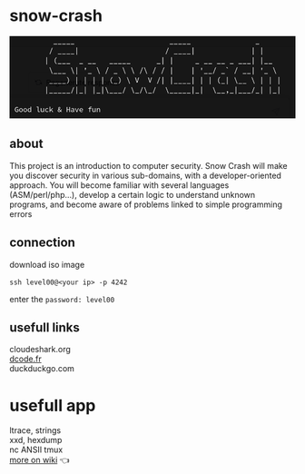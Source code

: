 # snow-crash
![snow-crash](./files/snow-crash.png)
## about
This project is an introduction to computer security. Snow Crash will make you discover security in various sub-domains, with a developer-oriented approach. You will become familiar with several languages (ASM/perl/php…), develop a certain logic to understand unknown programs, and become aware of problems linked to simple programming errors
## connection

download iso image
```
ssh level00@<your ip> -p 4242
```
enter the `password: level00`
## usefull links
cloudeshark.org  
[dcode.fr](https://www.dcode.fr/caesar-cipher)  
duckduckgo.com  
# usefull app
ltrace, strings  
xxd, hexdump  
nc
ANSII
tmux  
[more on wiki](https://github.com/aposipov/snow-crash/wiki) 👈
